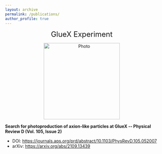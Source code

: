 ```yaml
---
layout: archive
permalink: /publications/
author_profile: true
---
```


<p align="center">
  <font size=5>
  GlueX Experiment 
  </font>
</p>

<p align="center">
  <img src="https://zabaldwin.github.io/files/GlueXLogo.pdf" alt="Photo" style="width: 250px;"/>   
</p>

<strong>Search for photoproduction of axion-like particles at GlueX -- Physical Review D (Vol. 105, Issue 2)</strong>
  * DOI: https://journals.aps.org/prd/abstract/10.1103/PhysRevD.105.052007
  * arXiv: https://arxiv.org/abs/2109.13439





